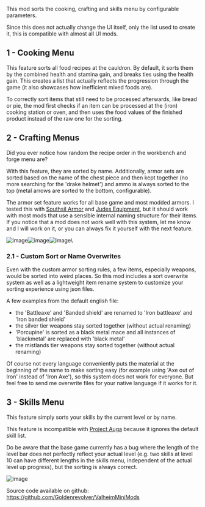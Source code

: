This mod sorts the cooking, crafting and skills menu by configurable parameters.

Since this does not actually change the UI itself, only the list used to create it, this is compatible with almost all UI mods.


## 1 - Cooking Menu

This feature sorts all food recipes at the cauldron. By default, it sorts them by the combined health and stamina gain, and breaks ties using the health gain. This creates a list that actually reflects the progression through the game (it also showcases how inefficient mixed foods are).

To correctly sort items that still need to be processed afterwards, like bread or pie, the mod first checks if an item can be processed at the (iron) cooking station or oven, and then uses the food values of the finished product instead of the raw one for the sorting.


## 2 - Crafting Menus

Did you ever notice how random the recipe order in the workbench and forge menu are?

With this feature, they are sorted by name. Additionally, armor sets are sorted based on the name of the chest piece and then kept together (no more searching for the 'drake helmet') and ammo is always sorted to the top (metal arrows are sorted to the bottom, configurable).

The armor set feature works for all base game and most modded armors. I tested this with [Southsil Armor](https://valheim.thunderstore.io/package/southsil/SouthsilArmor/) and [Judes Equipment](https://valheim.thunderstore.io/package/GoldenJude/Judes_Equipment/), but it should work with most mods that use a sensible internal naming structure for their items. If you notice that a mod does not work well with this system, let me know and I will work on it, or you can always fix it yourself with the next feature.

![image](https://staticdelivery.nexusmods.com/mods/3667/images/2270/2270-1676385586-546054334.png)![image](https://staticdelivery.nexusmods.com/mods/3667/images/2270/2270-1676385596-1416742755.png)![image](https://staticdelivery.nexusmods.com/mods/3667/images/2270/2270-1676385603-1785674697.png)\


### 2.1 - Custom Sort or Name Overwrites

Even with the custom armor sorting rules, a few items, especially weapons, would be sorted into weird places. So this mod includes a sort overwrite system as well as a lightweight item rename system to customize your sorting experience using json files.

A few examples from the default english file:
- the 'Battleaxe' and 'Banded shield' are renamed to 'Iron battleaxe' and 'Iron banded shield'
- the silver tier weapons stay sorted together (without actual renaming)
- 'Porcupine' is sorted as a black metal mace and all instances of 'blackmetal' are replaced with 'black metal'
- the mistlands tier weapons stay sorted together (without actual renaming)

Of course not every language conveniently puts the material at the beginning of the name to make sorting easy (for example using 'Axe out of Iron' instead of 'Iron Axe'), so this system does not work for everyone. But feel free to send me overwrite files for your native language if it works for it.


## 3 - Skills Menu

This feature simply sorts your skills by the current level or by name.

This feature is incompatible with [Project Auga](https://valheim.thunderstore.io/package/RandyKnapp/Auga/) because it ignores the default skill list.

Do be aware that the base game currently has a bug where the length of the level bar does not perfectly reflect your actual level (e.g. two skills at level 10 can have different lengths in the skills menu, independent of the actual level up progress), but the sorting is always correct.

![image](https://staticdelivery.nexusmods.com/mods/3667/images/2270/2270-1676335278-1719431038.png)


Source code available on github: https://github.com/Goldenrevolver/ValheimMiniMods
